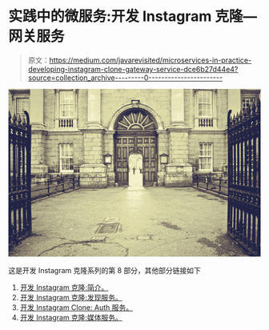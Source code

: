 # 实践中的微服务:开发 Instagram 克隆—网关服务

> 原文：<https://medium.com/javarevisited/microservices-in-practice-developing-instagram-clone-gateway-service-dce6b27d44e4?source=collection_archive---------0----------------------->

![](img/7119dd5e28c3f0fa771ca7ff146ab9fb.png)

这是开发 Instagram 克隆系列的第 8 部分，其他部分链接如下

1.  [开发 Instagram 克隆:简介。](/@amrkhaled_47016/microservices-in-practice-developing-instagram-clone-introduction-4f6d78abdfa1)
2.  [开发 Instagram 克隆:发现服务。](/@amrkhaled_47016/microservices-in-practice-developing-instagram-clone-discovery-service-97100dadbe21)
3.  [开发 Instagram Clone: Auth 服务。](/@amrkhaled_47016/microservices-in-practice-developing-instagram-clone-auth-service-a526553a7226)
4.  [开发 Instagram 克隆:媒体服务。](/@amrkhaled_47016/microservices-in-practice-developing-instagram-clone-media-service-45019ec8d0d6)